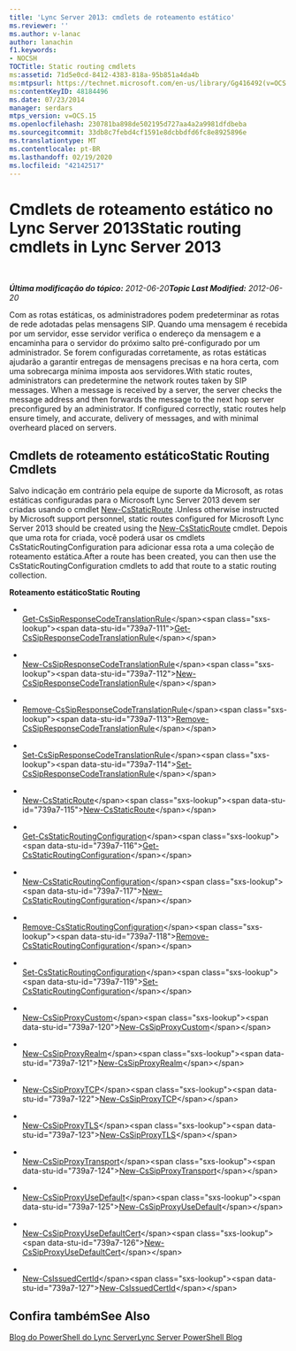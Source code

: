 ```yaml
---
title: 'Lync Server 2013: cmdlets de roteamento estático'
ms.reviewer: ''
ms.author: v-lanac
author: lanachin
f1.keywords:
- NOCSH
TOCTitle: Static routing cmdlets
ms:assetid: 71d5e0cd-8412-4383-818a-95b851a4da4b
ms:mtpsurl: https://technet.microsoft.com/en-us/library/Gg416492(v=OCS.15)
ms:contentKeyID: 48184496
ms.date: 07/23/2014
manager: serdars
mtps_version: v=OCS.15
ms.openlocfilehash: 230781ba898de502195d727aa4a2a9981dfdbeba
ms.sourcegitcommit: 33db8c7febd4cf1591e8dcbbdfd6fc8e8925896e
ms.translationtype: MT
ms.contentlocale: pt-BR
ms.lasthandoff: 02/19/2020
ms.locfileid: "42142517"
---
```

<div data-xmlns="http://www.w3.org/1999/xhtml">

<div class="topic" data-xmlns="http://www.w3.org/1999/xhtml" data-msxsl="urn:schemas-microsoft-com:xslt" data-cs="http://msdn.microsoft.com/">

<div data-asp="https://msdn2.microsoft.com/asp">

# <a name="static-routing-cmdlets-in-lync-server-2013"></a><span data-ttu-id="739a7-102">Cmdlets de roteamento estático no Lync Server 2013</span><span class="sxs-lookup"><span data-stu-id="739a7-102">Static routing cmdlets in Lync Server 2013</span></span>

</div>

<div id="mainSection">

<div id="mainBody">

<span> </span>

<span data-ttu-id="739a7-103">_**Última modificação do tópico:** 2012-06-20_</span><span class="sxs-lookup"><span data-stu-id="739a7-103">_**Topic Last Modified:** 2012-06-20_</span></span>

<span data-ttu-id="739a7-p101">Com as rotas estáticas, os administradores podem predeterminar as rotas de rede adotadas pelas mensagens SIP. Quando uma mensagem é recebida por um servidor, esse servidor verifica o endereço da mensagem e a encaminha para o servidor do próximo salto pré-configurado por um administrador. Se forem configuradas corretamente, as rotas estáticas ajudarão a garantir entregas de mensagens precisas e na hora certa, com uma sobrecarga mínima imposta aos servidores.</span><span class="sxs-lookup"><span data-stu-id="739a7-p101">With static routes, administrators can predetermine the network routes taken by SIP messages. When a message is received by a server, the server checks the message address and then forwards the message to the next hop server preconfigured by an administrator. If configured correctly, static routes help ensure timely, and accurate, delivery of messages, and with minimal overheard placed on servers.</span></span>

<div>

## <a name="static-routing-cmdlets"></a><span data-ttu-id="739a7-107">Cmdlets de roteamento estático</span><span class="sxs-lookup"><span data-stu-id="739a7-107">Static Routing Cmdlets</span></span>

<span data-ttu-id="739a7-108">Salvo indicação em contrário pela equipe de suporte da Microsoft, as rotas estáticas configuradas para o Microsoft Lync Server 2013 devem ser criadas usando o cmdlet [New-CsStaticRoute](https://technet.microsoft.com/library/Gg398265(v=OCS.15)) .</span><span class="sxs-lookup"><span data-stu-id="739a7-108">Unless otherwise instructed by Microsoft support personnel, static routes configured for Microsoft Lync Server 2013 should be created using the [New-CsStaticRoute](https://technet.microsoft.com/library/Gg398265(v=OCS.15)) cmdlet.</span></span> <span data-ttu-id="739a7-109">Depois que uma rota for criada, você poderá usar os cmdlets CsStaticRoutingConfiguration para adicionar essa rota a uma coleção de roteamento estática.</span><span class="sxs-lookup"><span data-stu-id="739a7-109">After a route has been created, you can then use the CsStaticRoutingConfiguration cmdlets to add that route to a static routing collection.</span></span>

<span data-ttu-id="739a7-110">**Roteamento estático**</span><span class="sxs-lookup"><span data-stu-id="739a7-110">**Static Routing**</span></span>

  - <span></span>  
    <span data-ttu-id="739a7-111">[Get-CsSipResponseCodeTranslationRule](https://technet.microsoft.com/library/Gg398130(v=OCS.15))</span><span class="sxs-lookup"><span data-stu-id="739a7-111">[Get-CsSipResponseCodeTranslationRule](https://technet.microsoft.com/library/Gg398130(v=OCS.15))</span></span>

  - <span></span>  
    <span data-ttu-id="739a7-112">[New-CsSipResponseCodeTranslationRule](https://technet.microsoft.com/library/Gg413041(v=OCS.15))</span><span class="sxs-lookup"><span data-stu-id="739a7-112">[New-CsSipResponseCodeTranslationRule](https://technet.microsoft.com/library/Gg413041(v=OCS.15))</span></span>

  - <span></span>  
    <span data-ttu-id="739a7-113">[Remove-CsSipResponseCodeTranslationRule](https://technet.microsoft.com/library/Gg412932(v=OCS.15))</span><span class="sxs-lookup"><span data-stu-id="739a7-113">[Remove-CsSipResponseCodeTranslationRule](https://technet.microsoft.com/library/Gg412932(v=OCS.15))</span></span>

  - <span></span>  
    <span data-ttu-id="739a7-114">[Set-CsSipResponseCodeTranslationRule](https://technet.microsoft.com/library/Gg425895(v=OCS.15))</span><span class="sxs-lookup"><span data-stu-id="739a7-114">[Set-CsSipResponseCodeTranslationRule](https://technet.microsoft.com/library/Gg425895(v=OCS.15))</span></span>

<!-- end list -->

  - <span></span>  
    <span data-ttu-id="739a7-115">[New-CsStaticRoute](https://technet.microsoft.com/library/Gg398265(v=OCS.15))</span><span class="sxs-lookup"><span data-stu-id="739a7-115">[New-CsStaticRoute](https://technet.microsoft.com/library/Gg398265(v=OCS.15))</span></span>

<!-- end list -->

  - <span></span>  
    <span data-ttu-id="739a7-116">[Get-CsStaticRoutingConfiguration](https://technet.microsoft.com/library/Gg398754(v=OCS.15))</span><span class="sxs-lookup"><span data-stu-id="739a7-116">[Get-CsStaticRoutingConfiguration](https://technet.microsoft.com/library/Gg398754(v=OCS.15))</span></span>

  - <span></span>  
    <span data-ttu-id="739a7-117">[New-CsStaticRoutingConfiguration](https://technet.microsoft.com/library/Gg425811(v=OCS.15))</span><span class="sxs-lookup"><span data-stu-id="739a7-117">[New-CsStaticRoutingConfiguration](https://technet.microsoft.com/library/Gg425811(v=OCS.15))</span></span>

  - <span></span>  
    <span data-ttu-id="739a7-118">[Remove-CsStaticRoutingConfiguration](https://technet.microsoft.com/library/Gg398668(v=OCS.15))</span><span class="sxs-lookup"><span data-stu-id="739a7-118">[Remove-CsStaticRoutingConfiguration](https://technet.microsoft.com/library/Gg398668(v=OCS.15))</span></span>

  - <span></span>  
    <span data-ttu-id="739a7-119">[Set-CsStaticRoutingConfiguration](https://technet.microsoft.com/library/Gg398724(v=OCS.15))</span><span class="sxs-lookup"><span data-stu-id="739a7-119">[Set-CsStaticRoutingConfiguration](https://technet.microsoft.com/library/Gg398724(v=OCS.15))</span></span>

<!-- end list -->

  - <span></span>  
    <span data-ttu-id="739a7-120">[New-CsSipProxyCustom](https://technet.microsoft.com/library/Gg425904(v=OCS.15))</span><span class="sxs-lookup"><span data-stu-id="739a7-120">[New-CsSipProxyCustom](https://technet.microsoft.com/library/Gg425904(v=OCS.15))</span></span>

<!-- end list -->

  - <span></span>  
    <span data-ttu-id="739a7-121">[New-CsSipProxyRealm](https://technet.microsoft.com/library/Gg413084(v=OCS.15))</span><span class="sxs-lookup"><span data-stu-id="739a7-121">[New-CsSipProxyRealm](https://technet.microsoft.com/library/Gg413084(v=OCS.15))</span></span>

<!-- end list -->

  - <span></span>  
    <span data-ttu-id="739a7-122">[New-CsSipProxyTCP](https://technet.microsoft.com/library/Gg425745(v=OCS.15))</span><span class="sxs-lookup"><span data-stu-id="739a7-122">[New-CsSipProxyTCP](https://technet.microsoft.com/library/Gg425745(v=OCS.15))</span></span>

<!-- end list -->

  - <span></span>  
    <span data-ttu-id="739a7-123">[New-CsSipProxyTLS](https://technet.microsoft.com/library/Gg398629(v=OCS.15))</span><span class="sxs-lookup"><span data-stu-id="739a7-123">[New-CsSipProxyTLS](https://technet.microsoft.com/library/Gg398629(v=OCS.15))</span></span>

<!-- end list -->

  - <span></span>  
    <span data-ttu-id="739a7-124">[New-CsSipProxyTransport](https://technet.microsoft.com/library/Gg398489(v=OCS.15))</span><span class="sxs-lookup"><span data-stu-id="739a7-124">[New-CsSipProxyTransport](https://technet.microsoft.com/library/Gg398489(v=OCS.15))</span></span>

<!-- end list -->

  - <span></span>  
    <span data-ttu-id="739a7-125">[New-CsSipProxyUseDefault](https://technet.microsoft.com/library/Gg398274(v=OCS.15))</span><span class="sxs-lookup"><span data-stu-id="739a7-125">[New-CsSipProxyUseDefault](https://technet.microsoft.com/library/Gg398274(v=OCS.15))</span></span>

<!-- end list -->

  - <span></span>  
    <span data-ttu-id="739a7-126">[New-CsSipProxyUseDefaultCert](https://technet.microsoft.com/library/Gg425858(v=OCS.15))</span><span class="sxs-lookup"><span data-stu-id="739a7-126">[New-CsSipProxyUseDefaultCert](https://technet.microsoft.com/library/Gg425858(v=OCS.15))</span></span>

<!-- end list -->

  - <span></span>  
    <span data-ttu-id="739a7-127">[New-CsIssuedCertId](https://technet.microsoft.com/library/Gg425814(v=OCS.15))</span><span class="sxs-lookup"><span data-stu-id="739a7-127">[New-CsIssuedCertId](https://technet.microsoft.com/library/Gg425814(v=OCS.15))</span></span>

</div>

<div>

## <a name="see-also"></a><span data-ttu-id="739a7-128">Confira também</span><span class="sxs-lookup"><span data-stu-id="739a7-128">See Also</span></span>


[<span data-ttu-id="739a7-129">Blog do PowerShell do Lync Server</span><span class="sxs-lookup"><span data-stu-id="739a7-129">Lync Server PowerShell Blog</span></span>](https://go.microsoft.com/fwlink/p/?linkid=203150)  
  

</div>

</div>

<span> </span>

</div>

</div>

</div>

